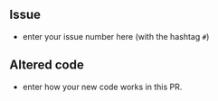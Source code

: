 ## Issue

- enter your issue number here (with the hashtag `#`)

## Altered code

- enter how your new code works in this PR.
